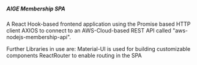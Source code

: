 ##### AIGE Membership SPA #######


A React Hook-based frontend application using the Promise based HTTP client AXIOS  to connect to an AWS-Cloud-based REST API called "aws-nodejs-membership-api".

Further Libraries in use are:
Material-UI is used for building customizable components
ReactRouter to enable routing in the SPA

